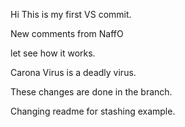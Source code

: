 Hi This is my first VS commit.

New comments from NaffO

let see how it works.

Carona Virus is a deadly virus.


These changes are done in the branch.

Changing readme for stashing example. 